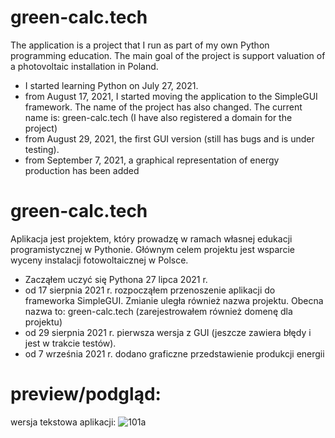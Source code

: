 # green-calc.tech
The application is a project that I run as part of my own Python programming education. 
The main goal of the project is support valuation of a photovoltaic installation in Poland.
- I started learning Python on July 27, 2021.
- from August 17, 2021, I started moving the application to the SimpleGUI framework. The name of the project has also changed. The current name is: green-calc.tech (I have also registered a domain for the project)
- from August 29, 2021, the first GUI version (still has bugs and is under testing).
- from September 7, 2021, a graphical representation of energy production has been added
# green-calc.tech
Aplikacja jest projektem, który prowadzę w ramach własnej edukacji programistycznej w Pythonie.
Głównym celem projektu jest wsparcie wyceny instalacji fotowoltaicznej w Polsce.
- Zacząłem uczyć się Pythona 27 lipca 2021 r.
- od 17 sierpnia 2021 r. rozpocząłem przenoszenie aplikacji do frameworka SimpleGUI. Zmianie uległa również nazwa projektu. Obecna nazwa to: green-calc.tech (zarejestrowałem również domenę dla projektu)
- od 29 sierpnia 2021 r. pierwsza wersja z GUI (jeszcze zawiera błędy i jest w trakcie testów).
- od 7 września 2021 r. dodano graficzne przedstawienie produkcji energii

# preview/podgląd:
wersja tekstowa aplikacji:
![101a](https://user-images.githubusercontent.com/88628174/132351842-94b013e0-0bcf-4d0c-80b3-40e393d69523.png)

